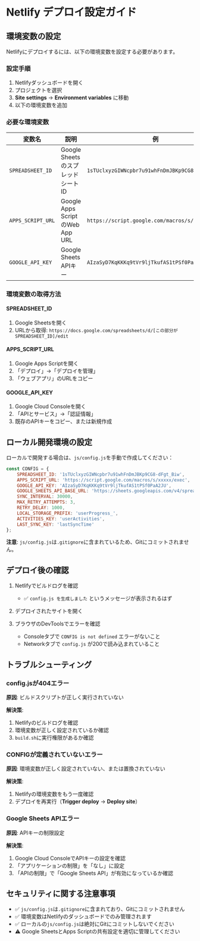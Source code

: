 # Netlify デプロイ設定ガイド

## 環境変数の設定

Netlifyにデプロイするには、以下の環境変数を設定する必要があります。

### 設定手順

1. Netlifyダッシュボードを開く
2. プロジェクトを選択
3. **Site settings** → **Environment variables** に移動
4. 以下の環境変数を追加

### 必要な環境変数

| 変数名 | 説明 | 例 |
|--------|------|-----|
| `SPREADSHEET_ID` | Google SheetsのスプレッドシートID | `1sTUclxyzGIWNcpbr7u91whFnDmJBKp9CG8-dFgt_Biw` |
| `APPS_SCRIPT_URL` | Google Apps ScriptのWeb App URL | `https://script.google.com/macros/s/xxxxx/exec` |
| `GOOGLE_API_KEY` | Google Sheets APIキー | `AIzaSyD7KqKKKq9tVr9ljTkufAS1tPSf0PaA2JU` |

### 環境変数の取得方法

#### SPREADSHEET_ID
1. Google Sheetsを開く
2. URLから取得: `https://docs.google.com/spreadsheets/d/[この部分がSPREADSHEET_ID]/edit`

#### APPS_SCRIPT_URL
1. Google Apps Scriptを開く
2. 「デプロイ」→「デプロイを管理」
3. 「ウェブアプリ」のURLをコピー

#### GOOGLE_API_KEY
1. Google Cloud Consoleを開く
2. 「APIとサービス」→「認証情報」
3. 既存のAPIキーをコピー、または新規作成

## ローカル開発環境の設定

ローカルで開発する場合は、`js/config.js`を手動で作成してください：

```javascript
const CONFIG = {
    SPREADSHEET_ID: '1sTUclxyzGIWNcpbr7u91whFnDmJBKp9CG8-dFgt_Biw',
    APPS_SCRIPT_URL: 'https://script.google.com/macros/s/xxxxx/exec',
    GOOGLE_API_KEY: 'AIzaSyD7KqKKKq9tVr9ljTkufAS1tPSf0PaA2JU',
    GOOGLE_SHEETS_API_BASE_URL: 'https://sheets.googleapis.com/v4/spreadsheets',
    SYNC_INTERVAL: 30000,
    MAX_RETRY_ATTEMPTS: 3,
    RETRY_DELAY: 1000,
    LOCAL_STORAGE_PREFIX: 'userProgress_',
    ACTIVITIES_KEY: 'userActivities',
    LAST_SYNC_KEY: 'lastSyncTime'
};
```

**注意**: `js/config.js`は`.gitignore`に含まれているため、Gitにコミットされません。

## デプロイ後の確認

1. Netlifyでビルドログを確認
   - ✅ `config.js を生成しました` というメッセージが表示されるはず

2. デプロイされたサイトを開く

3. ブラウザのDevToolsでエラーを確認
   - Consoleタブで `CONFIG is not defined` エラーがないこと
   - Networkタブで `config.js` が200で読み込まれていること

## トラブルシューティング

### config.jsが404エラー

**原因**: ビルドスクリプトが正しく実行されていない

**解決策**:
1. Netlifyのビルドログを確認
2. 環境変数が正しく設定されているか確認
3. `build.sh`に実行権限があるか確認

### CONFIGが定義されていないエラー

**原因**: 環境変数が正しく設定されていない、または置換されていない

**解決策**:
1. Netlifyの環境変数をもう一度確認
2. デプロイを再実行（**Trigger deploy** → **Deploy site**）

### Google Sheets APIエラー

**原因**: APIキーの制限設定

**解決策**:
1. Google Cloud ConsoleでAPIキーの設定を確認
2. 「アプリケーションの制限」を「なし」に設定
3. 「APIの制限」で「Google Sheets API」が有効になっているか確認

## セキュリティに関する注意事項

- ✅ `js/config.js`は`.gitignore`に含まれており、Gitにコミットされません
- ✅ 環境変数はNetlifyのダッシュボードでのみ管理されます
- ✅ ローカルの`js/config.js`は絶対にGitにコミットしないでください
- ⚠️ Google SheetsとApps Scriptの共有設定を適切に管理してください
